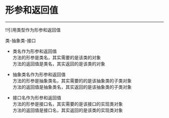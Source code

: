 # 形参和返回值

<hr/>

!!引用类型作为形参和返回值

类-抽象类-接口

- 类名作为形参和返回值<br/>方法的形参是类名，其实需要的是该类的对象<br/>方法的返回值是类名，其实返回的是该类的对象

- 抽象类名作为形参和返回值<br/>方法的形参是抽象类名，其实需要的的是该抽象类的子类对象<br/>方法的返回值是抽象类名，其实返回的是该抽象类的子类对象

- 接口名作为形参和返回值<br/>方法的形参是接口名，其实需要的是该接口的实现类对象<br/>方法的返回值是接口名，其实返回的是该类的实现类对象